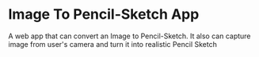 # Image To Pencil-Sketch App
A web app that can convert an Image to Pencil-Sketch. 
It also can capture image from user's camera and turn it into realistic Pencil Sketch
